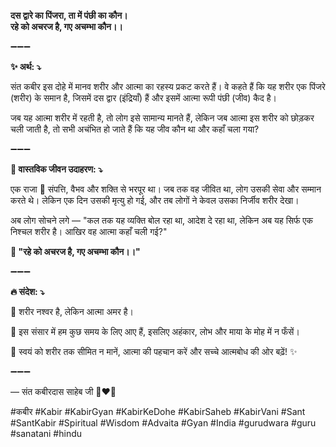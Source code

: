 **दस द्वारे का पिंजरा, ता में पंछी का कौन।**\
**रहे को अचरज है, गए अचम्भा कौन।।**

➖➖➖

**✨ अर्थ: ⤵**

संत कबीर इस दोहे में मानव शरीर और आत्मा का रहस्य प्रकट करते हैं। वे कहते हैं कि यह शरीर एक पिंजरे (शरीर) के समान है, जिसमें दस द्वार (इंद्रियाँ) हैं और इसमें आत्मा रूपी पंछी (जीव) कैद है।

जब यह आत्मा शरीर में रहती है, तो लोग इसे सामान्य मानते हैं, लेकिन जब आत्मा इस शरीर को छोड़कर चली जाती है, तो सभी अचंभित हो जाते हैं कि यह जीव कौन था और कहाँ चला गया?

➖➖➖

**🌾 वास्तविक जीवन उदाहरण: ⤵**

एक राजा 👑 संपत्ति, वैभव और शक्ति से भरपूर था। जब तक वह जीवित था, लोग उसकी सेवा और सम्मान करते थे। लेकिन एक दिन उसकी मृत्यु हो गई, और तब लोगों ने केवल उसका निर्जीव शरीर देखा।

अब लोग सोचने लगे — "कल तक यह व्यक्ति बोल रहा था, आदेश दे रहा था, लेकिन अब यह सिर्फ एक निश्चल शरीर है। आखिर वह आत्मा कहाँ चली गई?"

**📜 "रहे को अचरज है, गए अचम्भा कौन।।"**

➖➖➖

**🔥 संदेश: ⤵**

💫 शरीर नश्वर है, लेकिन आत्मा अमर है।

🌿 इस संसार में हम कुछ समय के लिए आए हैं, इसलिए अहंकार, लोभ और माया के मोह में न फँसें।

🙏 स्वयं को शरीर तक सीमित न मानें, आत्मा की पहचान करें और सच्चे आत्मबोध की ओर बढ़ें! ✨

➖➖➖

— संत कबीरदास साहेब जी 🙏❤️💯

#कबीर #Kabir #KabirGyan #KabirKeDohe #KabirSaheb #KabirVani #Sant #SantKabir #Spiritual #Wisdom #Advaita #Gyan #India #gurudwara #guru #sanatani #hindu

